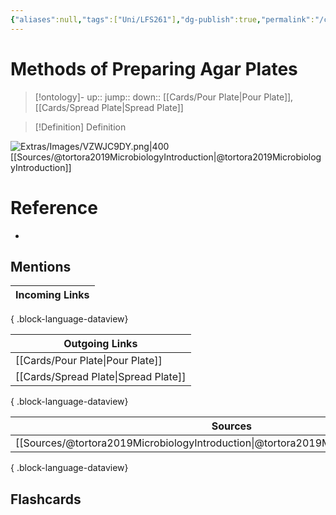```yaml
---
{"aliases":null,"tags":["Uni/LFS261"],"dg-publish":true,"permalink":"/cards/methods-of-preparing-agar-plates/","dgPassFrontmatter":true}
---
```


# Methods of Preparing Agar Plates

> [!ontology]-
> up:: 
> jump:: 
> down:: [[Cards/Pour Plate\|Pour Plate]], [[Cards/Spread Plate\|Spread Plate]]

> [!Definition] Definition
> 

![Extras/Images/VZWJC9DY.png|400](/img/user/Extras/Images/VZWJC9DY.png)
[[Sources/@tortora2019MicrobiologyIntroduction\|@tortora2019MicrobiologyIntroduction]]
# Reference
- 

## Mentions
| Incoming Links |
| -------------- |

{ .block-language-dataview}

| Outgoing Links                          |
| --------------------------------------- |
| [[Cards/Pour Plate\|Pour Plate]]     |
| [[Cards/Spread Plate\|Spread Plate]] |

{ .block-language-dataview}

| Sources                                                                                   |
| ----------------------------------------------------------------------------------------- |
| [[Sources/@tortora2019MicrobiologyIntroduction\|@tortora2019MicrobiologyIntroduction]] |

{ .block-language-dataview}

## Flashcards 
